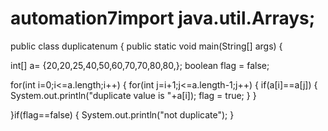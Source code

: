 # automation7import java.util.Arrays;

public class duplicatenum {
	public static void main(String[] args) {

int[] a= {20,20,25,40,50,60,70,70,80,80,};
boolean flag = false;

for(int i=0;i<=a.length;i++) {
	for(int j=i+1;j<=a.length-1;j++) {
		if(a[i]==a[j]) {
			System.out.println("duplicate value is "+a[i]);
			 flag = true;
		} 
	}
	
}if(flag==false) {
	System.out.println("not duplicate");
}
